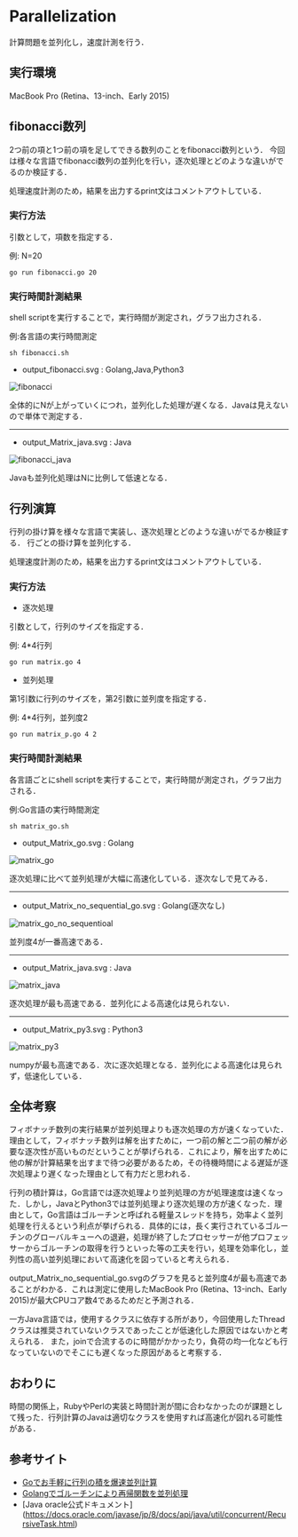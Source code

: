 # Parallelization
計算問題を並列化し，速度計測を行う．

## 実行環境
MacBook Pro (Retina、13-inch、Early 2015)

## fibonacci数列
2つ前の項と1つ前の項を足してできる数列のことをfibonacci数列という．
今回は様々な言語でfibonacci数列の並列化を行い，逐次処理とどのような違いがでるのか検証する．

処理速度計測のため，結果を出力するprint文はコメントアウトしている．

### 実行方法 

引数として，項数を指定する．

例: N=20
```
go run fibonacci.go 20
```

### 実行時間計測結果

shell scriptを実行することで，実行時間が測定され，グラフ出力される．

例:各言語の実行時間測定
```
sh fibonacci.sh
```

- output_fibonacci.svg : Golang,Java,Python3

![fibonacci](https://github.com/e165726/Parallelization/blob/master/Fibonacci/output_fibonacci.svg)

全体的にNが上がっていくにつれ，並列化した処理が遅くなる．Javaは見えないので単体で測定する．
___

- output_Matrix_java.svg : Java

![fibonacci_java](https://github.com/e165726/Parallelization/blob/master/Fibonacci/output_fibonacci_java.svg)

Javaも並列化処理はNに比例して低速となる．

## 行列演算
行列の掛け算を様々な言語で実装し、逐次処理とどのような違いがでるか検証する．
行ごとの掛け算を並列化する．

処理速度計測のため，結果を出力するprint文はコメントアウトしている．

### 実行方法

- 逐次処理

引数として，行列のサイズを指定する．

例: 4*4行列
```
go run matrix.go 4
```

- 並列処理

 第1引数に行列のサイズを，第2引数に並列度を指定する．

 例: 4*4行列，並列度2
```
go run matrix_p.go 4 2 
```

### 実行時間計測結果

各言語ごとにshell scriptを実行することで，実行時間が測定され，グラフ出力される．

例:Go言語の実行時間測定
```
sh matrix_go.sh 
```

- output_Matrix_go.svg : Golang

![matrix_go](https://github.com/e165726/Parallelization/blob/master/Matrix/output_Matrix_go.svg)

逐次処理に比べて並列処理が大幅に高速化している．逐次なしで見てみる．
___
- output_Matrix_no_sequential_go.svg : Golang(逐次なし)

![matrix_go_no_sequentioal](https://github.com/e165726/Parallelization/blob/master/Matrix/output_Matrix_no_sequential_go.svg)

並列度4が一番高速である．
___

- output_Matrix_java.svg : Java

![matrix_java](https://github.com/e165726/Parallelization/blob/master/Matrix/output_Matrix_java.svg)

逐次処理が最も高速である．並列化による高速化は見られない．
___

- output_Matrix_py3.svg : Python3

![matrix_py3](https://github.com/e165726/Parallelization/blob/master/Matrix/output_Matrix_py3.svg)

numpyが最も高速である．次に逐次処理となる．並列化による高速化は見られず，低速化している．

## 全体考察
フィボナッチ数列の実行結果が並列処理よりも逐次処理の方が速くなっていた．理由として，フィボナッチ数列は解を出すために，一つ前の解と二つ前の解が必要な逐次性が高いものだということが挙げられる．これにより，解を出すために他の解が計算結果を出すまで待つ必要があるため，その待機時間による遅延が逐次処理より遅くなった理由として有力だと思われる．

行列の積計算は，Go言語では逐次処理より並列処理の方が処理速度は速くなった．しかし，JavaとPython3では並列処理より逐次処理の方が速くなった．理由として，Go言語はゴルーチンと呼ばれる軽量スレッドを持ち，効率よく並列処理を行えるという利点が挙げられる．具体的には，長く実行されているゴルーチンのグローバルキューへの退避，処理が終了したプロセッサーが他プロフェッサーからゴルーチンの取得を行うといった等の工夫を行い，処理を効率化し，並列性の高い並列処理において高速化を図っていると考えられる．

output_Matrix_no_sequential_go.svgのグラフを見ると並列度4が最も高速であることがわかる．これは測定に使用したMacBook Pro (Retina、13-inch、Early 2015)が最大CPUコア数4であるためだと予測される．

一方Java言語では，使用するクラスに依存する所があり，今回使用したThreadクラスは推奨されていないクラスであったことが低速化した原因ではないかと考えられる．
また，joinで合流するのに時間がかかったり，負荷の均一化なども行なっていないのでそこにも遅くなった原因があると考察する．

## おわりに
時間の関係上，RubyやPerlの実装と時間計測が間に合わなかったのが課題として残った．行列計算のJavaは適切なクラスを使用すれば高速化が図れる可能性がある．

 ## 参考サイト
 - [Goでお手軽に行列の積を爆速並列計算](https://qiita.com/hamadu/items/fce4ee1e4b5c2c2d24df)
 - [Golangでゴルーチンにより再帰関数を並列処理](https://qiita.com/hiroykam/items/fdbb68ea21e5c67b8225)
 - [Java oracle公式ドキュメント] (https://docs.oracle.com/javase/jp/8/docs/api/java/util/concurrent/RecursiveTask.html)
